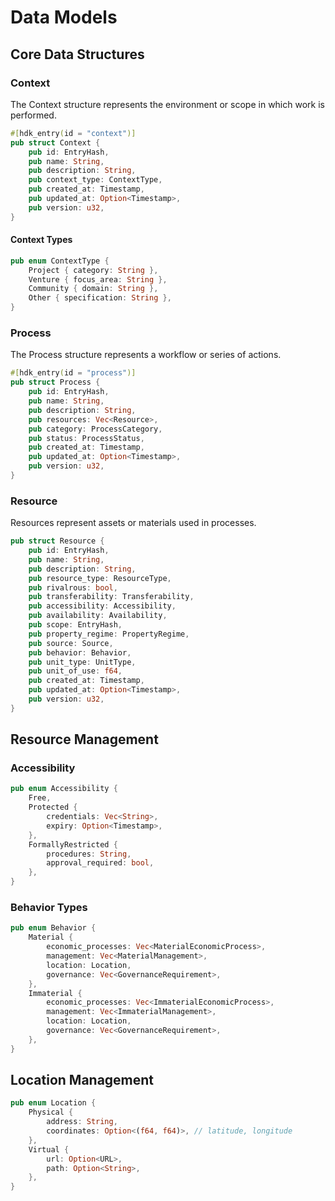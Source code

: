 # Data Models

## Core Data Structures

### Context
The Context structure represents the environment or scope in which work is performed.

```rust
#[hdk_entry(id = "context")]
pub struct Context {
    pub id: EntryHash,
    pub name: String,
    pub description: String,
    pub context_type: ContextType,
    pub created_at: Timestamp,
    pub updated_at: Option<Timestamp>,
    pub version: u32,
}
```

#### Context Types
```rust
pub enum ContextType {
    Project { category: String },
    Venture { focus_area: String },
    Community { domain: String },
    Other { specification: String },
}
```

### Process
The Process structure represents a workflow or series of actions.

```rust
#[hdk_entry(id = "process")]
pub struct Process {
    pub id: EntryHash,
    pub name: String,
    pub description: String,
    pub resources: Vec<Resource>,
    pub category: ProcessCategory,
    pub status: ProcessStatus,
    pub created_at: Timestamp,
    pub updated_at: Option<Timestamp>,
    pub version: u32,
}
```

### Resource
Resources represent assets or materials used in processes.

```rust
pub struct Resource {
    pub id: EntryHash,
    pub name: String,
    pub description: String,
    pub resource_type: ResourceType,
    pub rivalrous: bool,
    pub transferability: Transferability,
    pub accessibility: Accessibility,
    pub availability: Availability,
    pub scope: EntryHash,
    pub property_regime: PropertyRegime,
    pub source: Source,
    pub behavior: Behavior,
    pub unit_type: UnitType,
    pub unit_of_use: f64,
    pub created_at: Timestamp,
    pub updated_at: Option<Timestamp>,
    pub version: u32,
}
```

## Resource Management

### Accessibility
```rust
pub enum Accessibility {
    Free,
    Protected { 
        credentials: Vec<String>,
        expiry: Option<Timestamp>,
    },
    FormallyRestricted { 
        procedures: String,
        approval_required: bool,
    },
}
```

### Behavior Types
```rust
pub enum Behavior {
    Material {
        economic_processes: Vec<MaterialEconomicProcess>,
        management: Vec<MaterialManagement>,
        location: Location,
        governance: Vec<GovernanceRequirement>,
    },
    Immaterial {
        economic_processes: Vec<ImmaterialEconomicProcess>,
        management: Vec<ImmaterialManagement>,
        location: Location,
        governance: Vec<GovernanceRequirement>,
    },
}
```

## Location Management
```rust
pub enum Location {
    Physical {
        address: String,
        coordinates: Option<(f64, f64)>, // latitude, longitude
    },
    Virtual {
        url: Option<URL>,
        path: Option<String>,
    },
}
```

